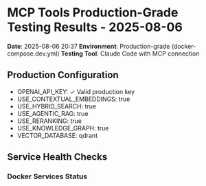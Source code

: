 # MCP Tools Production-Grade Testing Results - 2025-08-06

**Date**: 2025-08-06 20:37
**Environment**: Production-grade (docker-compose.dev.yml)
**Testing Tool**: Claude Code with MCP connection

## Production Configuration

- OPENAI_API_KEY: ✓ Valid production key
- USE_CONTEXTUAL_EMBEDDINGS: true
- USE_HYBRID_SEARCH: true  
- USE_AGENTIC_RAG: true
- USE_RERANKING: true
- USE_KNOWLEDGE_GRAPH: true
- VECTOR_DATABASE: qdrant

## Service Health Checks

### Docker Services Status
